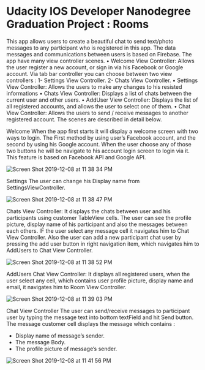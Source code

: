 # Udacity IOS Developer Nanodegree Graduation Project : Rooms

This app allows users to create a beautiful chat to send text/photo messages to any participant who is registered in this app.
The data messages and communications between users is based on Firebase.
The app have many view controller scenes.
• Welcome View Controller: Allows the user register a new account, or sign in via his Facebook or Google account.
Via tab bar controller you can choose between two view controllers : 1- Settings View Controller.
2- Chats View Controller.
• Settings View Controller: Allows the users to make any changes to his resisted informations
• Chats View Controller: Displays a list of chats between the current user and other users.
• AddUser View Controller: Displays the list of all registered accounts, and allows the user to select one of them.
• Chat View Controller: Allows the users to send / receive messages to another registered account.
The scenes are described in detail below.

Welcome
When the app first starts it will display a welcome screen with two ways to login.
The First method by using user’s Facebook account, and the second by using his Google account.
When the user choose any of those two buttons he will be navigate to his account login screen to login via it.
This feature is based on Facebook API and Google API.

![Screen Shot 2019-12-08 at 11 38 34 PM](https://user-images.githubusercontent.com/46827335/70396752-6981be00-1a14-11ea-80d2-09d42f59531b.png)

Settings
The user can change his Display name from SettingsViewController.

![Screen Shot 2019-12-08 at 11 38 47 PM](https://user-images.githubusercontent.com/46827335/70396755-6d154500-1a14-11ea-8882-95a1f79c5455.png)

Chats View Controller:
It displays the chats between user and his participants using customer TableView cells.
The user can see the profile picture, display name of his participant and also the messages between each others.
IF the user select any message cell it navigates him to Chat View Controller.
Also the user can add a new participant chat user by pressing the add user button in right navigation item, which navigates him to AddUsers to Chat View Controller.

![Screen Shot 2019-12-08 at 11 38 52 PM](https://user-images.githubusercontent.com/46827335/70396757-70a8cc00-1a14-11ea-85c5-099476d4a774.png)

AddUsers Chat View Controller:
It displays all registered users, when the user select any cell, which contains user profile picture, display name and email, it navigates him to Room View Controller.

![Screen Shot 2019-12-08 at 11 39 03 PM](https://user-images.githubusercontent.com/46827335/70396761-73a3bc80-1a14-11ea-87ee-fb54c68ff8a3.png)


Chat View Controller
The user can send/receive messages to participant user by typing the message text into bottom textField and hit Send button.
The message customer cell displays the message which contains :
- Display name of message’s sender.
- The message Body.
- The profile picture of message’s sender.

![Screen Shot 2019-12-08 at 11 41 56 PM](https://user-images.githubusercontent.com/46827335/70396762-769ead00-1a14-11ea-87d1-313e8293ff62.png)

